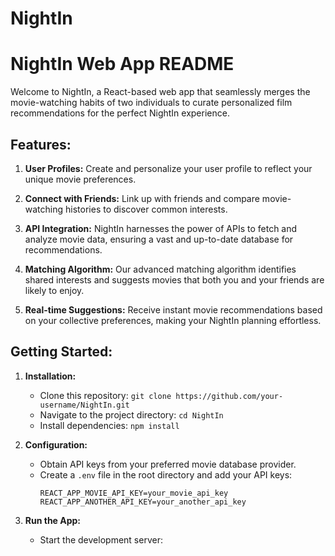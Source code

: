 # NightIn

# NightIn Web App README

Welcome to NightIn, a React-based web app that seamlessly merges the movie-watching habits of two individuals to curate personalized film recommendations for the perfect NightIn experience.

## Features:

1. **User Profiles:** Create and personalize your user profile to reflect your unique movie preferences.

2. **Connect with Friends:** Link up with friends and compare movie-watching histories to discover common interests.

3. **API Integration:** NightIn harnesses the power of APIs to fetch and analyze movie data, ensuring a vast and up-to-date database for recommendations.

4. **Matching Algorithm:** Our advanced matching algorithm identifies shared interests and suggests movies that both you and your friends are likely to enjoy.

5. **Real-time Suggestions:** Receive instant movie recommendations based on your collective preferences, making your NightIn planning effortless.

## Getting Started:

1. **Installation:**
   - Clone this repository: `git clone https://github.com/your-username/NightIn.git`
   - Navigate to the project directory: `cd NightIn`
   - Install dependencies: `npm install`

2. **Configuration:**
   - Obtain API keys from your preferred movie database provider.
   - Create a `.env` file in the root directory and add your API keys:
     ```
     REACT_APP_MOVIE_API_KEY=your_movie_api_key
     REACT_APP_ANOTHER_API_KEY=your_another_api_key
     ```

3. **Run the App:**
   - Start the development server: